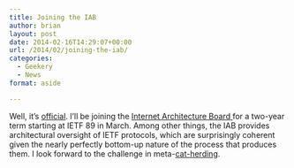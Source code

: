 ```yaml
---
title: Joining the IAB
author: brian
layout: post
date: 2014-02-16T14:29:07+00:00
url: /2014/02/joining-the-iab/
categories:
  - Geekery
  - News
format: aside

---
```

Well, it&#8217;s [official][1]. I&#8217;ll be joining the [Internet Architecture Board ][2]for a two-year term starting at IETF 89 in March. Among other things, the IAB provides architectural oversight of IETF protocols, which are surprisingly coherent given the nearly perfectly bottom-up nature of the process that produces them. I look forward to the challenge in meta-[cat-herding][3].

 [1]: http://www.iab.org/2014/02/14/nomcom-announces-iab-appointments-2/
 [2]: http://www.iab.org/
 [3]: http://www.youtube.com/watch?v=Pk7yqlTMvp8